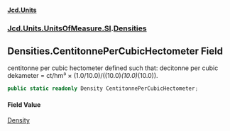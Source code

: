 #### [Jcd.Units](index.md 'index')
### [Jcd.Units.UnitsOfMeasure.SI](Jcd.Units.UnitsOfMeasure.SI.md 'Jcd.Units.UnitsOfMeasure.SI').[Densities](Densities.md 'Jcd.Units.UnitsOfMeasure.SI.Densities')

## Densities.CentitonnePerCubicHectometer Field

centitonne per cubic hectometer defined such that: decitonne per cubic dekameter = ct/hm³ × (1.0/10.0)/((10.0)*(10.0)*(10.0)).

```csharp
public static readonly Density CentitonnePerCubicHectometer;
```

#### Field Value
[Density](Density.md 'Jcd.Units.UnitTypes.Density')